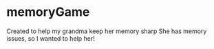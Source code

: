 # memoryGame
 Created to help my grandma keep her memory sharp
 She has memory issues, so I wanted to help her!
